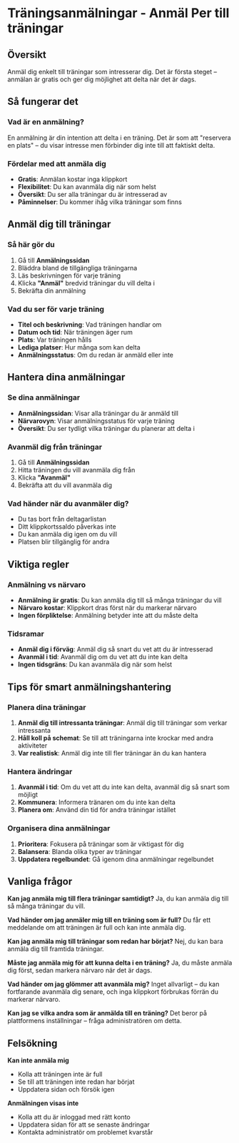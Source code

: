 # Träningsanmälningar - Anmäl Per till träningar

## Översikt

Anmäl dig enkelt till träningar som intresserar dig. Det är första steget – anmälan är gratis och ger dig möjlighet att delta när det är dags.

## Så fungerar det

### Vad är en anmälning?
En anmälning är din intention att delta i en träning. Det är som att "reservera en plats" – du visar intresse men förbinder dig inte till att faktiskt delta.

### Fördelar med att anmäla dig
- **Gratis**: Anmälan kostar inga klippkort
- **Flexibilitet**: Du kan avanmäla dig när som helst
- **Översikt**: Du ser alla träningar du är intresserad av
- **Påminnelser**: Du kommer ihåg vilka träningar som finns

## Anmäl dig till träningar

### Så här gör du
1. Gå till **Anmälningssidan**
2. Bläddra bland de tillgängliga träningarna
3. Läs beskrivningen för varje träning
4. Klicka **"Anmäl"** bredvid träningar du vill delta i
5. Bekräfta din anmälning

### Vad du ser för varje träning
- **Titel och beskrivning**: Vad träningen handlar om
- **Datum och tid**: När träningen äger rum
- **Plats**: Var träningen hålls
- **Lediga platser**: Hur många som kan delta
- **Anmälningsstatus**: Om du redan är anmäld eller inte

## Hantera dina anmälningar

### Se dina anmälningar
- **Anmälningssidan**: Visar alla träningar du är anmäld till
- **Närvarovyn**: Visar anmälningsstatus för varje träning
- **Översikt**: Du ser tydligt vilka träningar du planerar att delta i

### Avanmäl dig från träningar
1. Gå till **Anmälningssidan**
2. Hitta träningen du vill avanmäla dig från
3. Klicka **"Avanmäl"**
4. Bekräfta att du vill avanmäla dig

### Vad händer när du avanmäler dig?
- Du tas bort från deltagarlistan
- Ditt klippkortssaldo påverkas inte
- Du kan anmäla dig igen om du vill
- Platsen blir tillgänglig för andra

## Viktiga regler

### Anmälning vs närvaro
- **Anmälning är gratis**: Du kan anmäla dig till så många träningar du vill
- **Närvaro kostar**: Klippkort dras först när du markerar närvaro
- **Ingen förpliktelse**: Anmälning betyder inte att du måste delta

### Tidsramar
- **Anmäl dig i förväg**: Anmäl dig så snart du vet att du är intresserad
- **Avanmäl i tid**: Avanmäl dig om du vet att du inte kan delta
- **Ingen tidsgräns**: Du kan avanmäla dig när som helst

## Tips för smart anmälningshantering

### Planera dina träningar
1. **Anmäl dig till intressanta träningar**: Anmäl dig till träningar som verkar intressanta
2. **Håll koll på schemat**: Se till att träningarna inte krockar med andra aktiviteter
3. **Var realistisk**: Anmäl dig inte till fler träningar än du kan hantera

### Hantera ändringar
1. **Avanmäl i tid**: Om du vet att du inte kan delta, avanmäl dig så snart som möjligt
2. **Kommunera**: Informera tränaren om du inte kan delta
3. **Planera om**: Använd din tid för andra träningar istället

### Organisera dina anmälningar
1. **Prioritera**: Fokusera på träningar som är viktigast för dig
2. **Balansera**: Blanda olika typer av träningar
3. **Uppdatera regelbundet**: Gå igenom dina anmälningar regelbundet

## Vanliga frågor

**Kan jag anmäla mig till flera träningar samtidigt?**
Ja, du kan anmäla dig till så många träningar du vill.

**Vad händer om jag anmäler mig till en träning som är full?**
Du får ett meddelande om att träningen är full och kan inte anmäla dig.

**Kan jag anmäla mig till träningar som redan har börjat?**
Nej, du kan bara anmäla dig till framtida träningar.

**Måste jag anmäla mig för att kunna delta i en träning?**
Ja, du måste anmäla dig först, sedan markera närvaro när det är dags.

**Vad händer om jag glömmer att avanmäla mig?**
Inget allvarligt – du kan fortfarande avanmäla dig senare, och inga klippkort förbrukas förrän du markerar närvaro.

**Kan jag se vilka andra som är anmälda till en träning?**
Det beror på plattformens inställningar – fråga administratören om detta.

## Felsökning

**Kan inte anmäla mig**
- Kolla att träningen inte är full
- Se till att träningen inte redan har börjat
- Uppdatera sidan och försök igen

**Anmälningen visas inte**
- Kolla att du är inloggad med rätt konto
- Uppdatera sidan för att se senaste ändringar
- Kontakta administratör om problemet kvarstår
